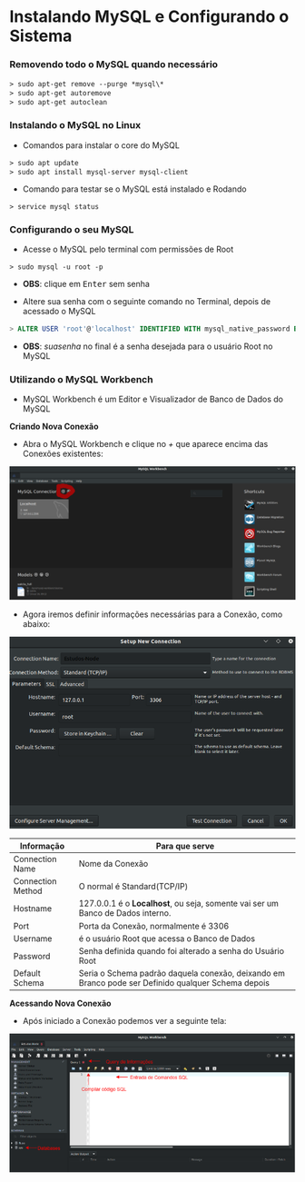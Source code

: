 # Instalando MySQL e Configurando o Sistema

### Removendo todo o MySQL quando necessário

```shell
> sudo apt-get remove --purge *mysql\*
> sudo apt-get autoremove
> sudo apt-get autoclean
```

### Instalando o MySQL no Linux

* Comandos para instalar o core do MySQL

```shell
> sudo apt update
> sudo apt install mysql-server mysql-client
```

* Comando para testar se o MySQL está instalado e Rodando

```shell
> service mysql status
```

### Configurando o seu MySQL

* Acesse o MySQL pelo terminal com permissões de Root

```shell
> sudo mysql -u root -p
```
* **OBS**: clique em <kbd>Enter</kbd> sem senha

* Altere sua senha com o seguinte comando no Terminal, depois de acessado o MySQL

```sql
> ALTER USER 'root'@'localhost' IDENTIFIED WITH mysql_native_password BY 'suasenha';
```

* **OBS**: _suasenha_ no final é a senha desejada para o usuário Root no MySQL

### Utilizando o MySQL Workbench

* MySQL Workbench é um Editor e Visualizador de Banco de Dados do MySQL

**Criando Nova Conexão**

* Abra o MySQL Workbench e clique no _+_ que aparece encima das Conexões existentes:

<img src="../../Source/images/workbench-init.png">

* Agora iremos definir informações necessárias para a Conexão, como abaixo:

<img src="../../Source/Images/workbench-info.png">

Informação|Para que serve
|---|---|
Connection Name| Nome da Conexão
Connection Method| O normal é Standard(TCP/IP)
Hostname|127.0.0.1 é o **Localhost**, ou seja, somente vai ser um Banco de Dados interno.
Port|Porta da Conexão, normalmente é 3306
Username| é o usuário Root que acessa o Banco de Dados
Password| Senha definida quando foi alterado a senha do Usuário Root
Default Schema| Seria o Schema padrão daquela conexão, deixando em Branco pode ser Definido qualquer Schema depois

**Acessando Nova Conexão**

* Após iniciado a Conexão podemos ver a seguinte tela:

<img src="../../Source/Images/workbench-descriptions.png">